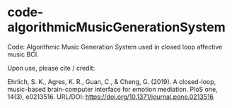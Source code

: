 # code-algorithmicMusicGenerationSystem

Code: Algorithmic Music Generation System used in closed loop affective music BCI.

Upon use, please cite / credit:

Ehrlich, S. K., Agres, K. R., Guan, C., & Cheng, G. (2019). A closed-loop, music-based brain-computer interface for emotion mediation. PloS one, 14(3), e0213516. 
URL/DOI: https://doi.org/10.1371/journal.pone.0213516
